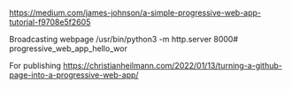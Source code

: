 https://medium.com/james-johnson/a-simple-progressive-web-app-tutorial-f9708e5f2605

Broadcasting webpage
/usr/bin/python3 -m http.server 8000# progressive_web_app_hello_wor

For publishing 
https://christianheilmann.com/2022/01/13/turning-a-github-page-into-a-progressive-web-app/
